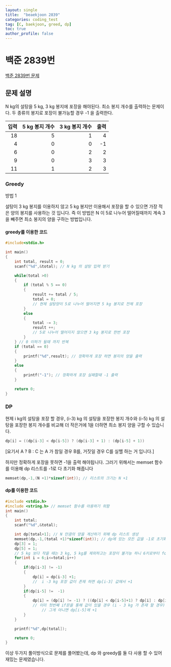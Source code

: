 ```yaml
---
layout: single
title:  "beaekjoon 2839"
categories: coding_test
tag: [C, baekjoon, greed, dp]
toc: true
author_profile: false
---
```


# 백준 2839번

[백준 2839번 문제](https://www.acmicpc.net/problem/2839)

## 문제 설명

N kg의 설탕을 5 kg, 3 kg 봉지에 포장을 해야된다. 최소 봉지 개수를 출력하는 문제이다. 두 종류의 봉지로 포장이 불가능할 경우 -1 을 출력한다. 

|입력|5 kg 봉지 개수|3 kg 봉지 개수| 출력|
|---:|---:|---:|---:|
|18|5|1|4|
|4|0|0|-1|
|6|0|2|2|
|9|0|3|3|
|11|1|2|3|



### Greedy

방법 1

설탕이 3 kg 봉지를 이용하지 않고 5 kg 봉지만 이용해서 포장을 할 수 있으면 가장 적은 양의 봉지를 사용하는 것 입니다. 즉 이 방법은 N 이 5로 나누어 떨어질때까지 계속 3을 빼주면 최소 봉지의 양을 구하는 방법입니다.


#### greedy를 이용한 코드

``` c
#include<stdio.h>

int main()
{
    int total, result = 0;
    scanf("%d",&total); // N kg 의 설탕 입력 받기

    while(total >0)
    {
        if (total % 5 == 0)
        {
            result += total / 5;
            total = 0; 
            // 현제 설탕양이 5로 나누어 떨어지면 5 kg 봉지로 전체 포장
        }
        else
        {
            total -= 3;
            result ++;
            // 5로 나누어 떨어지지 않으면 3 kg 봉지로 한번 포장
        }
    } // 0 이하가 될때 까지 반복
    if (total == 0)
    {
        printf("%d",result); // 정확하게 포장 하면 봉지의 양을 출력
    }
    else
    {
        printf("-1"); // 정확하게 포장 실패할때 -1 출력
    }

    return 0;
}
```

### DP

현제 i kg의 설탕을 포장 할 경우,  (i-3) kg 의 설탕을 포장한 봉지 개수와 (i-5) kg 의 설탕을 포장한 봉지 개수를 비교해 더 작은거에 1을 더하면 최소 봉지 양을 구할 수 있습니다.


```c
dp[i] = ((dp[i-3] < dp[i-5]) ? (dp[i-3] + 1) : (dp[i-5] + 1))
```

[요기서 A ? B : C 는 A 가 참일 경우 B를, 거짓일 경우 C를 실핼 하는 거 입니다.]

하지만 정확하게 포장을 못하면 -1을 출력 해야됩니다. 그러기 위해서는 memset 함수를 이용해 dp 리스트를 -1로 다 초기화 해줍니다
```c
memset(dp,-1,(N +1)*sizeof(int)); // 리스트의 크기는 N +1
```

#### dp를 이용한 코드


```c
#include <stdio.h>
#include <string.h> // memset 함수를 아용하기 위함
int main()
{
    int total;
    scanf("%d",&total);

    int dp[total+1]; // N 만큼의 양을 계산하기 위해 dp 리스트 생성
    memset(dp,-1,(total +1)*sizeof(int)); // dp에 있는 모든 값을 -1로 초기화
    dp[3] = 1;
    dp[5] = 1;
    // 5 kg 보다 작을 때는 3 kg, 5 kg를 제외하고는 포장이 불가능 하니 6키로부터 for문을 이용해 계산
    for(int i = 6;i<=total;i++)
    {
        if(dp[i-3] != -1)
        {
            dp[i] = dp[i-3] +1;
            //  i -3 kg 포장 값이 존재 하면 dp[i-3] 값에서 +1
        }
        if(dp[i-5] !=  -1)
        {
            dp[i] = (dp[i] != -1) ? ((dp[i] < dp[i-5]+1) ? dp[i] : dp[i-5]+1)  : dp[i-5] +1; 
            // 이미 첫번째 if문을 통해 값이 있을 경우 (i - 3 kg 가 존재 할 경우) dp[i-3]이랑 dpv[i-5] 중 작은 값에 +1
                // 그게 아니면 dp[i-5]에 +1 
        }
    }

    printf("%d",dp[total]);

    return 0;
}
```

이상 두가지 풀이방식으로 문제를 풀어봤는데, dp 와 greedy를 둘 다 사용 할 수 있어 재밌는 문제였습니다.
